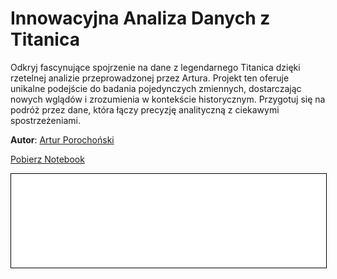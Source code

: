 
# Innowacyjna Analiza Danych z Titanica

Odkryj fascynujące spojrzenie na dane z legendarnego Titanica dzięki rzetelnej analizie przeprowadzonej przez Artura. Projekt ten oferuje unikalne podejście do badania pojedynczych zmiennych, dostarczając nowych wglądów i zrozumienia w kontekście historycznym. Przygotuj się na podróż przez dane, która łączy precyzję analityczną z ciekawymi spostrzeżeniami.

**Autor**: [Artur Porochoński](/od-zera-do-ai-portfolio/uczestnicy/artur_porochonski)

<a href="Artur.ipynb" class="md-button md-button--primary">Pobierz Notebook</a>

<iframe
    id="content"
    src="titanic.html"
    width="100%"
    style="border:1px solid black;overflow:hidden;"
></iframe>
<script>
function resizeIframeToFitContent(iframe) {
    iframe.style.height = (iframe.contentWindow.document.documentElement.scrollHeight + 50) + "px";
    iframe.contentDocument.body.style["overflow"] = 'hidden';
}
window.addEventListener('load', function() {
    var iframe = document.getElementById('content');
    resizeIframeToFitContent(iframe);
});
window.addEventListener('resize', function() {
    var iframe = document.getElementById('content');
    resizeIframeToFitContent(iframe);
});
</script>
